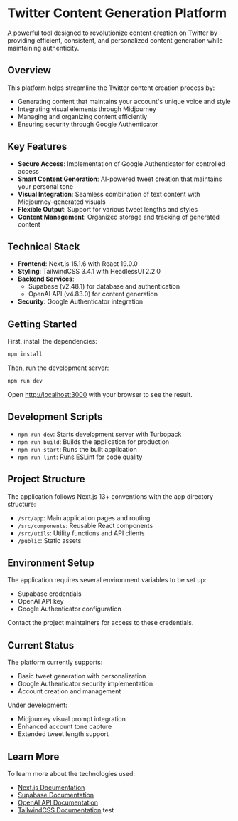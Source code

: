 # Twitter Content Generation Platform

A powerful tool designed to revolutionize content creation on Twitter by providing efficient, consistent, and personalized content generation while maintaining authenticity.

## Overview

This platform helps streamline the Twitter content creation process by:
- Generating content that maintains your account's unique voice and style
- Integrating visual elements through Midjourney
- Managing and organizing content efficiently
- Ensuring security through Google Authenticator

## Key Features

- **Secure Access**: Implementation of Google Authenticator for controlled access
- **Smart Content Generation**: AI-powered tweet creation that maintains your personal tone
- **Visual Integration**: Seamless combination of text content with Midjourney-generated visuals
- **Flexible Output**: Support for various tweet lengths and styles
- **Content Management**: Organized storage and tracking of generated content

## Technical Stack

- **Frontend**: Next.js 15.1.6 with React 19.0.0
- **Styling**: TailwindCSS 3.4.1 with HeadlessUI 2.2.0
- **Backend Services**: 
  - Supabase (v2.48.1) for database and authentication
  - OpenAI API (v4.83.0) for content generation
- **Security**: Google Authenticator integration

## Getting Started

First, install the dependencies:

```bash
npm install
```

Then, run the development server:

```bash
npm run dev
```

Open [http://localhost:3000](http://localhost:3000) with your browser to see the result.

## Development Scripts

- `npm run dev`: Starts development server with Turbopack
- `npm run build`: Builds the application for production
- `npm run start`: Runs the built application
- `npm run lint`: Runs ESLint for code quality

## Project Structure

The application follows Next.js 13+ conventions with the app directory structure:

- `/src/app`: Main application pages and routing
- `/src/components`: Reusable React components
- `/src/utils`: Utility functions and API clients
- `/public`: Static assets

## Environment Setup

The application requires several environment variables to be set up:
- Supabase credentials
- OpenAI API key
- Google Authenticator configuration

Contact the project maintainers for access to these credentials.

## Current Status

The platform currently supports:
- Basic tweet generation with personalization
- Google Authenticator security implementation
- Account creation and management

Under development:
- Midjourney visual prompt integration
- Enhanced account tone capture
- Extended tweet length support

## Learn More

To learn more about the technologies used:

- [Next.js Documentation](https://nextjs.org/docs)
- [Supabase Documentation](https://supabase.io/docs)
- [OpenAI API Documentation](https://platform.openai.com/docs)
- [TailwindCSS Documentation](https://tailwindcss.com/docs)
test